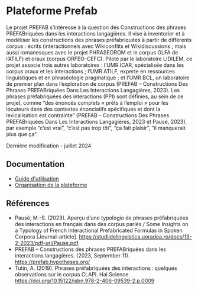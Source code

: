 # Plateforme Prefab

Le projet PREFAB s’intéresse à la question des Constructions des phrases PREFABriquées dans les interactions langagières. Il vise à inventorier et à modéliser les constructions des phrases préfabriquées à partir de différents corpus : écrits (interactionnels avec Wikiconflits et Wikidiscussions ; mais aussi romanesques avec le projet PHRASEOROM et le corpus GLFA de l’ATILF) et oraux (corpus ORFEO-CEFC). Piloté par le laboratoire LIDILEM, ce projet associe trois autres laboratoires : l’UMR ICAR, spécialisée dans les corpus oraux et les interactions ; l’UMR ATILF, experte en ressources linguistiques et en phraséologie pragmatique ; et l’UMR BCL, un laboratoire de premier plan dans l’exploration de corpus (PREFAB – Constructions Des Phrases PREFABriquées Dans Les Interactions Langagières, 2023). Les phrases préfabriquées des interactions (PPI) sont définies, au sein de ce projet, comme “des énoncés complets « prêts à l’emploi » pour les locuteurs dans des contextes énonciatifs spécifiques et dont la lexicalisation est contrainte” (PREFAB – Constructions Des Phrases PREFABriquées Dans Les Interactions Langagières, 2023 et Pausé, 2023), par exemple “c’est vrai”, “c’est pas trop tôt”, “ça fait plaisir”, “il manquerait plus que ça”.

Dernière modification - juillet 2024


## Documentation

- [Guide d'utilisation](https://github.com/bonzid/prefab/blob/main/guide.md#LIEN_CLAPI_CORPUS#)
- [Organisation de la plateforme](https://github.com/bonzid/prefab/blob/main/organisation.md)


## Références

- Pausé, M.-S. (2023). Aperçu d’une typologie de phrases préfabriquées des interactions en français dans des corpus parlés / Some Insights on a Typology of French Interactional Prefabricated Formulas in Spoken Corpora [Journal-article]. https://studiidelingvistica.uoradea.ro/docs/13-2-2023/pdf-uri/Pause.pdf
- PREFAB – Constructions des phrases PREFABriquées dans les interactions langagières. (2023, September 11). https://prefab.hypotheses.org/
- Tutin, A. (2019). Phrases préfabriquées des interactions : quelques observations sur le corpus CLAPI. Hal.Science. https://doi.org/10.15122/isbn.978-2-406-09539-2.p.0009
